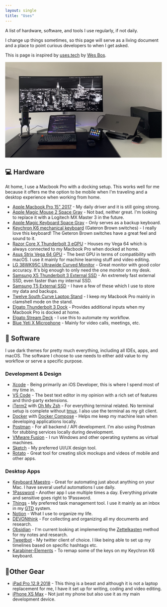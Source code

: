 ```yaml
---
layout: single
title: "Uses"
---
```


A list of hardware, software, and tools I use regularly, if not daily.

I change up things sometimes, so this page will serve as a living document and a place to point curious developers to when I get asked.

This is page is inspired by [uses.tech](https://uses.tech/) by [Wes Bos](https://wesbos.com/).

![image](/assets/images/rynaardb_desk_setup.jpg)

## 💻 Hardware

At home, I use a Macbook Pro with a docking setup. This works well for me because it offers me the option to be mobile when I'm traveling and a desktop experience when working from home.

* [Apple Macbook Pro 15" 2017](https://support.apple.com/kb/SP756?locale=en_US) - My daily driver and it is still going strong.
* [Apple Magic Mouse 2 Space Gray](https://www.apple.com/shop/product/MRME2LL/A/magic-mouse-2-space-gray) - Not bad, neither great. I'm looking to replace it with a Logitech MX Master 3 in the future.
* [Apple Magic Keyboard Space Gray](https://www.apple.com/shop/product/MRMH2LL/A/magic-keyboard-with-numeric-keypad-us-english-space-gray) - Only serves as a backup keyboard.
* [Keychron K6 mechanical keyboard](https://www.keychron.com/products/keychron-k6-wireless-mechanical-keyboard?variant=31440990142553) (Gateron Brown switches) - I really love this keyboard! The Geteron Brown switches have a great feel and sound to it.
* [Razor Core X Thunderbolt 3 eGPU](https://www.razer.com/gaming-egpus/Razer-Core-X/RC21-01310100-R3U1) - Houses my Vega 64 which is always connected to my Macbook Pro when docked at home.
* [Asus Strix Vega 64 GPU](https://www.asus.com/Graphics-Cards/ROG-STRIX-RXVEGA64-O8G-GAMING/) - The best GPU in terms of compatibility with macOS. I use it mainly for machine learning stuff and video editing.
* [LG 38WK95C Ultrawide Curved Monitor](https://www.lg.com/us/monitors/lg-38WK95C-W-ultrawide-monitor) - Great monitor with good color accuracy. It's big enough to only need the one monitor on my desk. 
* [Samsung X5 Thunderbolt 3 External SSD](https://www.samsung.com/semiconductor/minisite/ssd/product/portable/x5/) - An extremely fast external SSD, even faster than my internal SSD.
* [Samsung T5 External SSD](https://www.samsung.com/semiconductor/minisite/ssd/product/portable/t5/) - I have a few of these which I use to store my data and backups.
* [Twelve South Curve Laptop Stand](https://www.twelvesouth.com/products/curve-for-macbook?variant=9173811757113) - I keep my Macbook Pro mainly in clamshell mode on the stand.
* [Elgato Thunderbolt 3 Dock](https://www.elgato.com/en/dock/thunderbolt-3) - Provides additional inputs when my Macbook Pro is docked at home.
* [Elgato Stream Deck](https://www.elgato.com/en/gaming/stream-deck) - I use this to automate my workflow.
* [Blue Yeti X Microphone](https://www.bluemic.com/en-us/products/yeti-x/) - Mainly for video calls, meetings, etc.

## 🧩 Software

I use dark themes for pretty much everything, including all IDEs, apps, and macOS. The software I choose to use needs to either add value to my workflow or serve a specific purpose.

### Development & Design

* [Xcode](https://developer.apple.com/xcode/) - Being primarily an iOS Developer, this is where I spend most of my time in.
* [VS Code](https://code.visualstudio.com/) - The best text editor in my opinion with a rich set of features and third-party extensions.
* [iTerm2](https://iterm2.com/index.html) with [Oh My Zsh](https://ohmyz.sh/) - For everything terminal related. No terminal setup is complete without [tmux](https://github.com/tmux/tmux/wiki). I also use the terminal as my git client.
* [Docker](https://www.docker.com/) with [Docker Compose](https://docs.docker.com/compose/gettingstarted/) - Helps me keep my machine lean when developing applications locally.
* [Postman](https://www.postman.com/) - For all backend / API development. I'm also using Postman for stubbing services locally during development.
* [VMware Fusion](https://www.vmware.com/products/fusion.html) - I run Windows and other operating systems as virtual machines.
* [Sketch](https://www.sketch.com/) - My preferred UI/UX design tool.
* [Rotato](https://www.rotato.xyz/) - Great tool for creating slick mockups and videos of mobile and other apps.

### Desktop Apps

* [Keyboard Maestro](https://www.keyboardmaestro.com/main/) - Great for automating just about anything on your Mac. I have several useful automations I use daily.
* [1Password](https://1password.com/) - Another app I use multiple times a day. Everything private and sensitive goes right to 1Password.
* [Things](https://culturedcode.com/things/) - My preferred task management tool. I use it mainly as an inbox in my [GTD](https://gettingthingsdone.com/) system.
* [Notion](https://www.notion.so/) - What I use to organize my life.
* [DEVONthink](https://www.devontechnologies.com/apps/devonthink) - For collecting and organizing all my documents and research.
* [Obsidian](https://obsidian.md/) - I'm current looking at implementing the [Zettelkasten](https://zettelkasten.de/) method for my notes and research.
* [Tweetbot](https://tapbots.com/tweetbot/mac/) - My twitter client of choice. I like being able to set up my timelines based on specific hashtags etc.
* [Karabiner-Elements](https://karabiner-elements.pqrs.org/) - To remap some of the keys on my Keychron K6 keyboard.

## 📱Other Gear

* [iPad Pro 12.9 2018](https://www.gsmarena.com/apple_ipad_pro_12_9_(2018)-9387.php) - This thing is a beast and although it is not a laptop replacement for me, I have it set up for writing, coding and video editing.
* [iPhone XS Max](https://www.gsmarena.com/apple_iphone_xs_max-9319.php) - Not just my phone but also use it as my main development device.